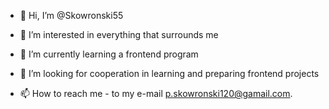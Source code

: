 - 👋 Hi, I’m @Skowronski55
- 👀 I’m interested in everything that surrounds me

- 🌱 I’m currently learning a frontend program

- 💞️ I’m looking  for cooperation in learning and preparing frontend projects

- 📫 How to reach me - to my e-mail p.skowronski120@gamail.com.

<!---
Skowronski55/Skowronski55 is a ✨ special ✨ repository because its `README.md` (this file) appears on your GitHub profile.
You can click the Preview link to take a look at your changes.
--->
